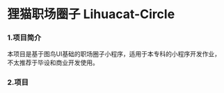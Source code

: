# 狸猫职场圈子 Lihuacat-Circle

### 1.项目简介

本项目是基于图鸟UI基础的职场圈子小程序，适用于本专科的小程序开发作业，不太推荐于毕设和商业开发使用。

### 2.项目
